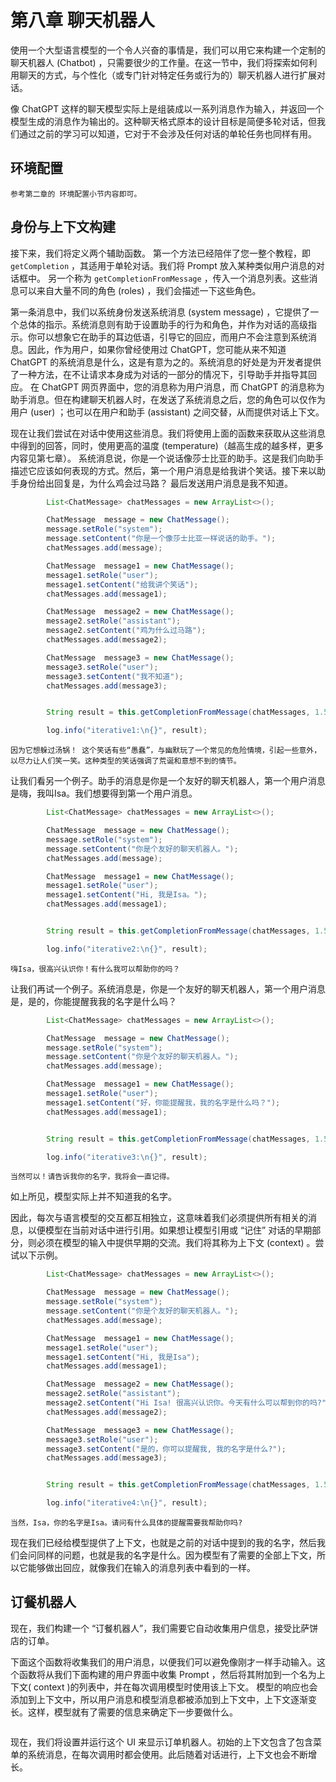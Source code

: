 # 第八章 聊天机器人

使用一个大型语言模型的一个令人兴奋的事情是，我们可以用它来构建一个定制的聊天机器人 (Chatbot) ，只需要很少的工作量。在这一节中，我们将探索如何利用聊天的方式，与个性化（或专门针对特定任务或行为的）聊天机器人进行扩展对话。

像 ChatGPT 这样的聊天模型实际上是组装成以一系列消息作为输入，并返回一个模型生成的消息作为输出的。这种聊天格式原本的设计目标是简便多轮对话，但我们通过之前的学习可以知道，它对于不会涉及任何对话的单轮任务也同样有用。

## 环境配置

`参考第二章的 环境配置小节内容即可。`


## 身份与上下文构建

接下来，我们将定义两个辅助函数。
第一个方法已经陪伴了您一整个教程，即 `getCompletion` ，其适用于单轮对话。我们将 Prompt 放入某种类似用户消息的对话框中。
另一个称为 `getCompletionFromMessage` ，传入一个消息列表。这些消息可以来自大量不同的角色 (roles) ，我们会描述一下这些角色。

第一条消息中，我们以系统身份发送系统消息 (system message) ，它提供了一个总体的指示。系统消息则有助于设置助手的行为和角色，并作为对话的高级指示。你可以想象它在助手的耳边低语，引导它的回应，而用户不会注意到系统消息。因此，作为用户，如果你曾经使用过 ChatGPT，您可能从来不知道 ChatGPT 的系统消息是什么，这是有意为之的。系统消息的好处是为开发者提供了一种方法，在不让请求本身成为对话的一部分的情况下，引导助手并指导其回应。
在 ChatGPT 网页界面中，您的消息称为用户消息，而 ChatGPT 的消息称为助手消息。但在构建聊天机器人时，在发送了系统消息之后，您的角色可以仅作为用户 (user) ；也可以在用户和助手 (assistant) 之间交替，从而提供对话上下文。


现在让我们尝试在对话中使用这些消息。我们将使用上面的函数来获取从这些消息中得到的回答，同时，使用更高的温度 (temperature)（越高生成的越多样，更多内容见第七章）。
系统消息说，你是一个说话像莎士比亚的助手。这是我们向助手描述它应该如何表现的方式。然后，第一个用户消息是给我讲个笑话。接下来以助手身份给出回复是，为什么鸡会过马路？ 最后发送用户消息是我不知道。

```java
        List<ChatMessage> chatMessages = new ArrayList<>();

        ChatMessage  message = new ChatMessage();
        message.setRole("system");
        message.setContent("你是一个像莎士比亚一样说话的助手。");
        chatMessages.add(message);

        ChatMessage  message1 = new ChatMessage();
        message1.setRole("user");
        message1.setContent("给我讲个笑话");
        chatMessages.add(message1);

        ChatMessage  message2 = new ChatMessage();
        message2.setRole("assistant");
        message2.setContent("鸡为什么过马路");
        chatMessages.add(message2);

        ChatMessage  message3 = new ChatMessage();
        message3.setRole("user");
        message3.setContent("我不知道");
        chatMessages.add(message3);


        String result = this.getCompletionFromMessage(chatMessages, 1.5d);

        log.info("iterative1:\n{}", result);

```
    因为它想躲过汤锅！ 这个笑话有些“愚蠢”，与幽默玩了一个常见的危险情境，引起一些意外，以尽力让人们笑一笑。这种类型的笑话强调了荒诞和意想不到的情节。


让我们看另一个例子。助手的消息是你是一个友好的聊天机器人，第一个用户消息是嗨，我叫Isa。我们想要得到第一个用户消息。

```java
        List<ChatMessage> chatMessages = new ArrayList<>();

        ChatMessage  message = new ChatMessage();
        message.setRole("system");
        message.setContent("你是个友好的聊天机器人。");
        chatMessages.add(message);

        ChatMessage  message1 = new ChatMessage();
        message1.setRole("user");
        message1.setContent("Hi, 我是Isa。");
        chatMessages.add(message1);


        String result = this.getCompletionFromMessage(chatMessages, 1.5d);

        log.info("iterative2:\n{}", result);

```
    嗨Isa，很高兴认识你！有什么我可以帮助你的吗？


让我们再试一个例子。系统消息是，你是一个友好的聊天机器人，第一个用户消息是，是的，你能提醒我我的名字是什么吗？

```java
        List<ChatMessage> chatMessages = new ArrayList<>();

        ChatMessage  message = new ChatMessage();
        message.setRole("system");
        message.setContent("你是个友好的聊天机器人。");
        chatMessages.add(message);

        ChatMessage  message1 = new ChatMessage();
        message1.setRole("user");
        message1.setContent("好，你能提醒我，我的名字是什么吗？");
        chatMessages.add(message1);


        String result = this.getCompletionFromMessage(chatMessages, 1.5d);

        log.info("iterative3:\n{}", result);
```
    当然可以！请告诉我你的名字，我将会一直记得。

如上所见，模型实际上并不知道我的名字。

因此，每次与语言模型的交互都互相独立，这意味着我们必须提供所有相关的消息，以便模型在当前对话中进行引用。如果想让模型引用或 “记住” 对话的早期部分，则必须在模型的输入中提供早期的交流。我们将其称为上下文 (context) 。尝试以下示例。

```java
        List<ChatMessage> chatMessages = new ArrayList<>();

        ChatMessage  message = new ChatMessage();
        message.setRole("system");
        message.setContent("你是个友好的聊天机器人。");
        chatMessages.add(message);

        ChatMessage  message1 = new ChatMessage();
        message1.setRole("user");
        message1.setContent("Hi, 我是Isa");
        chatMessages.add(message1);

        ChatMessage  message2 = new ChatMessage();
        message2.setRole("assistant");
        message2.setContent("Hi Isa! 很高兴认识你。今天有什么可以帮到你的吗?");
        chatMessages.add(message2);

        ChatMessage  message3 = new ChatMessage();
        message3.setRole("user");
        message3.setContent("是的，你可以提醒我, 我的名字是什么?");
        chatMessages.add(message3);


        String result = this.getCompletionFromMessage(chatMessages, 1.5d);

        log.info("iterative4:\n{}", result);

```
    当然，Isa，你的名字是Isa。请问有什么具体的提醒需要我帮助你吗?


现在我们已经给模型提供了上下文，也就是之前的对话中提到的我的名字，然后我们会问同样的问题，也就是我的名字是什么。因为模型有了需要的全部上下文，所以它能够做出回应，就像我们在输入的消息列表中看到的一样。


## 订餐机器人

现在，我们构建一个 “订餐机器人”，我们需要它自动收集用户信息，接受比萨饼店的订单。

下面这个函数将收集我们的用户消息，以便我们可以避免像刚才一样手动输入。这个函数将从我们下面构建的用户界面中收集 Prompt ，然后将其附加到一个名为上下文( context )的列表中，并在每次调用模型时使用该上下文。
模型的响应也会添加到上下文中，所以用户消息和模型消息都被添加到上下文中，上下文逐渐变长。这样，模型就有了需要的信息来确定下一步要做什么。

```java


```


现在，我们将设置并运行这个 UI 来显示订单机器人。初始的上下文包含了包含菜单的系统消息，在每次调用时都会使用。此后随着对话进行，上下文也会不断增长。




